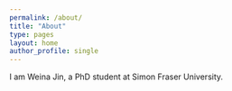 ```yaml
---
permalink: /about/
title: "About"
type: pages
layout: home
author_profile: single
---
```


I am Weina Jin, a PhD student at Simon Fraser University.
